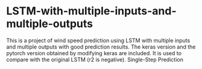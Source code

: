 # LSTM-with-multiple-inputs-and-multiple-outputs
This is a project of wind speed prediction using LSTM with multiple inputs and multiple outputs with good prediction results. The keras version and the pytorch version obtained by modifying keras are included. It is used to compare with the original LSTM (r2 is negative).
Single-Step Prediction
